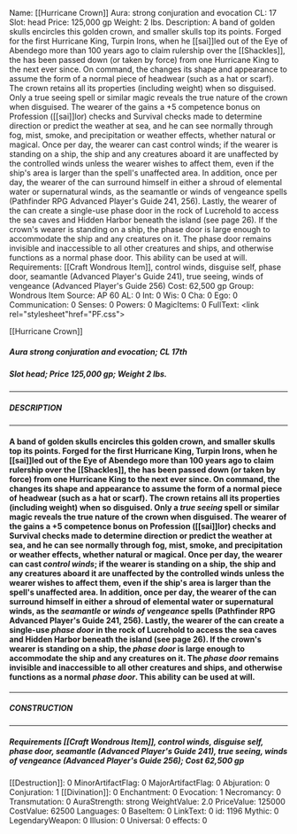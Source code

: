 Name: [[Hurricane Crown]]
Aura: strong conjuration and evocation
CL: 17
Slot: head
Price: 125,000 gp
Weight: 2 lbs.
Description: A band of golden skulls encircles this golden crown, and smaller skulls top its points. Forged for the first Hurricane King, Turpin Irons, when he [[sai]]led out of the Eye of Abendego more than 100 years ago to claim rulership over the [[Shackles]], the has been passed down (or taken by force) from one Hurricane King to the next ever since. On command, the changes its shape and appearance to assume the form of a normal piece of headwear (such as a hat or scarf). The crown retains all its properties (including weight) when so disguised. Only a true seeing spell or similar magic reveals the true nature of the crown when disguised. The wearer of the gains a +5 competence bonus on Profession ([[sai]]lor) checks and Survival checks made to determine direction or predict the weather at sea, and he can see normally through fog, mist, smoke, and precipitation or weather effects, whether natural or magical. Once per day, the wearer can cast control winds; if the wearer is standing on a ship, the ship and any creatures aboard it are unaffected by the controlled winds unless the wearer wishes to affect them, even if the ship's area is larger than the spell's unaffected area. In addition, once per day, the wearer of the can surround himself in either a shroud of elemental water or supernatural winds, as the seamantle or winds of vengeance spells (Pathfinder RPG Advanced Player's Guide 241, 256). Lastly, the wearer of the can create a single-use phase door in the rock of Lucrehold to access the sea caves and Hidden Harbor beneath the island (see page 26). If the crown's wearer is standing on a ship, the phase door is large enough to accommodate the ship and any creatures on it. The phase door remains invisible and inaccessible to all other creatures and ships, and otherwise functions as a normal phase door. This ability can be used at will.
Requirements: [[Craft Wondrous Item]], control winds, disguise self, phase door, seamantle (Advanced Player's Guide 241), true seeing, winds of vengeance (Advanced Player's Guide 256)
Cost: 62,500 gp
Group: Wondrous Item
Source: AP 60
AL: 0
Int: 0
Wis: 0
Cha: 0
Ego: 0
Communication: 0
Senses: 0
Powers: 0
MagicItems: 0
FullText: <link rel="stylesheet"href="PF.css"><div class="heading"><p class="alignleft">[[Hurricane Crown]]</p><div style="clear: both;"></div></div><div><h5><b>Aura </b>strong conjuration and evocation; <b>CL </b>17th</h5><h5><b>Slot </b>head; <b>Price </b>125,000 gp; <b>Weight </b>2 lbs.</h5></div><hr/><div><h5><b>DESCRIPTION</b></h5></div><hr/><div><h4><p>A band of golden skulls encircles this golden crown, and smaller skulls top its points. Forged for the first Hurricane King, Turpin Irons, when he [[sai]]led out of the Eye of Abendego more than 100 years ago to claim rulership over the [[Shackles]], the has been passed down (or taken by force) from one Hurricane King to the next ever since. On command, the changes its shape and appearance to assume the form of a normal piece of headwear (such as a hat or scarf). The crown retains all its properties (including weight) when so disguised. Only a <i>true seeing</i> spell or similar magic reveals the true nature of the crown when disguised. The wearer of the gains a +5 competence bonus on Profession ([[sai]]lor) checks and Survival checks made to determine direction or predict the weather at sea, and he can see normally through fog, mist, smoke, and precipitation or weather effects, whether natural or magical. Once per day, the wearer can cast <i>control winds</i>; if the wearer is standing on a ship, the ship and any creatures aboard it are unaffected by the controlled winds unless the wearer wishes to affect them, even if the ship's area is larger than the spell's unaffected area. In addition, once per day, the wearer of the can surround himself in either a shroud of elemental water or supernatural winds, as the <i>seamantle</i> or <i>winds of vengeance</i> spells (Pathfinder RPG Advanced Player's Guide 241, 256). Lastly, the wearer of the can create a single-use <i>phase door</i> in the rock of Lucrehold to access the sea caves and Hidden Harbor beneath the island (see page 26). If the crown's wearer is standing on a ship, the <i>phase door</i> is large enough to accommodate the ship and any creatures on it. The <i>phase door</i> remains invisible and inaccessible to all other creatures and ships, and otherwise functions as a normal <i>phase door</i>. This ability can be used at will.</p></h4></div><hr/><div><h5><b>CONSTRUCTION</b></h5></div><hr/><div><h5><b>Requirements </b>[[Craft Wondrous Item]], <i>control winds</i>, <i>disguise self</i>, <i>phase door</i>, <i>seamantle (Advanced Player's Guide 241)</i>, <i>true seeing</i>, <i>winds of vengeance (Advanced Player's Guide 256)</i>; <b>Cost </b>62,500 gp</h5></div>
[[Destruction]]: 0
MinorArtifactFlag: 0
MajorArtifactFlag: 0
Abjuration: 0
Conjuration: 1
[[Divination]]: 0
Enchantment: 0
Evocation: 1
Necromancy: 0
Transmutation: 0
AuraStrength: strong
WeightValue: 2.0
PriceValue: 125000
CostValue: 62500
Languages: 0
BaseItem: 0
LinkText: 0
id: 1196
Mythic: 0
LegendaryWeapon: 0
Illusion: 0
Universal: 0
effects: 0
